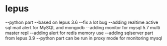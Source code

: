 # lepus
--python part
--based on lepus 3.6
--fix a lot bug 
--adding realtime active sql mail alert for MySQL and mongodb
--adding monitor for mysql 5.7 multi master repl
--adding alert for redis memory use
--adding sqlserver part from lepus 3.9
--python part can be run in proxy mode for monitoring mysql 
